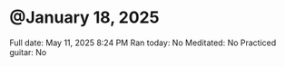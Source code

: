 # @January 18, 2025

Full date: May 11, 2025 8:24 PM
Ran today: No
Meditated: No
Practiced guitar: No